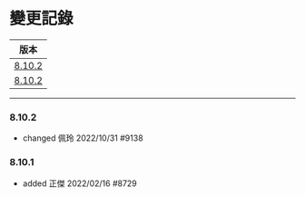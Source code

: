 變更記錄
===
| 版本 |
| :---: |
| [8.10.2](#v8_10_2) |
| [8.10.2](#v8_10_2) |

***
### <a id='v8_10_2'></a>8.10.2

* changed 佩玲 2022/10/31 #9138


### <a id='v8_10_1'></a>8.10.1

* added 正傑 2022/02/16 #8729

